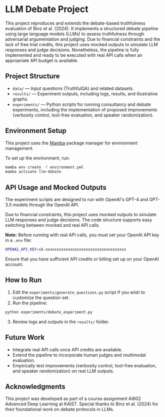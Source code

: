 # LLM Debate Project

This project reproduces and extends the debate-based truthfulness evaluation of Binz et al. (2024). It implements a structured debate pipeline using large language models (LLMs) to assess truthfulness through adversarial argumentation and judging. Due to financial constraints and the lack of free trial credits, this project uses mocked outputs to simulate LLM responses and judge decisions. Nonetheless, the pipeline is fully implemented and ready to be executed with real API calls when an appropriate API budget is available.

## Project Structure

- `data/` — Input questions (TruthfulQA) and related datasets.
- `results/` — Experiment outputs, including logs, results, and illustrative graphs.
- `experiments/` — Python scripts for running consultancy and debate experiments, including the implementation of proposed improvements (verbosity control, tool-free evaluation, and speaker randomization).

## Environment Setup

This project uses the [Mamba](https://mamba.readthedocs.io/) package manager for environment management.

To set up the environment, run:
```bash
mamba env create -f environment.yml
mamba activate llm-debate
```


## API Usage and Mocked Outputs
The experiment scripts are designed to run with OpenAI's GPT-4 and GPT-3.5 models through the OpenAI API.

Due to financial constraints, this project uses mocked outputs to simulate LLM responses and judge decisions. The code structure supports easy switching between mocked and real API calls.

**Note:** Before running with real API calls, you must set your OpenAI API key in a `.env` file:
```bash
OPENAI_API_KEY=sk-xxxxxxxxxxxxxxxxxxxxxxxxxxxxxxxxxxxx
```

Ensure that you have sufficient API credits or billing set up on your OpenAI account.

## How to Run

1. Edit the `experiments/generate_questions.py` script if you wish to customize the question set.
2. Run the pipeline:
```bash
python experiments/debate_experiment.py
```

3. Review logs and outputs in the `results/` folder.

## Future Work

- Integrate real API calls once API credits are available.
- Extend the pipeline to incorporate human judges and multimodal evaluation.
- Empirically test improvements (verbosity control, tool-free evaluation, and speaker randomization) on real LLM outputs.

## Acknowledgments

This project was developed as part of a course assignment AI602 Advanced Deep Learning at KAIST. Special thanks to Binz et al. (2024) for their foundational work on debate protocols in LLMs.


